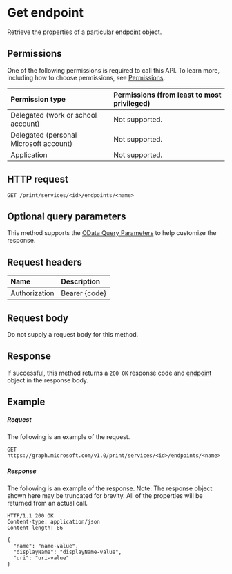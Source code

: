 # Get endpoint

Retrieve the properties of a particular [endpoint](../resources/endpoint.md) object.

## Permissions
One of the following permissions is required to call this API. To learn more, including how to choose permissions, see [Permissions](../../../concepts/permissions_reference.md).

|Permission type                        | Permissions (from least to most privileged)              |
|:--------------------------------------|:---------------------------------------------------------|
|Delegated (work or school account)     | Not supported. |
|Delegated (personal Microsoft account) | Not supported. |
|Application                            | Not supported. |

## HTTP request
<!-- { "blockType": "ignored" } -->
```http
GET /print/services/<id>/endpoints/<name>
```
## Optional query parameters
This method supports the [OData Query Parameters](http://graph.microsoft.io/docs/overview/query_parameters) to help customize the response.

## Request headers
| Name      |Description|
|:----------|:----------|
| Authorization | Bearer {code} |

## Request body
Do not supply a request body for this method.
## Response
If successful, this method returns a `200 OK` response code and [endpoint](../resources/endpoint.md) object in the response body.
## Example
##### Request
The following is an example of the request.
<!-- {
  "blockType": "request",
  "name": "get_endpoint"
}-->
```http
GET https://graph.microsoft.com/v1.0/print/services/<id>/endpoints/<name>
```
##### Response
The following is an example of the response. Note: The response object shown here may be truncated for brevity. All of the properties will be returned from an actual call.
<!-- {
  "blockType": "response",
  "truncated": true,
  "@odata.type": "microsoft.graph.print.endpoint"
} -->
```http
HTTP/1.1 200 OK
Content-type: application/json
Content-length: 86

{
  "name": "name-value",
  "displayName": "displayName-value",
  "uri": "uri-value"
}
```

<!-- uuid: 8fcb5dbc-d5aa-4681-8e31-b001d5168d79
2015-10-25 14:57:30 UTC -->
<!-- {
  "type": "#page.annotation",
  "description": "Get endpoint",
  "keywords": "",
  "section": "documentation",
  "tocPath": ""
}-->